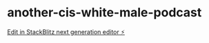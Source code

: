 # another-cis-white-male-podcast

[Edit in StackBlitz next generation editor ⚡️](https://stackblitz.com/~/github.com/cback97/another-cis-white-male-podcast)